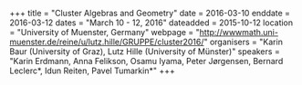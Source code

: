 +++
title = "Cluster Algebras and Geometry"
date = 2016-03-10
enddate = 2016-03-12
dates = "March 10 - 12, 2016"
dateadded = 2015-10-12
location = "University of Muenster, Germany"
webpage = "http://wwwmath.uni-muenster.de/reine/u/lutz.hille/GRUPPE/cluster2016/"
organisers = "Karin Baur (University of Graz), Lutz Hille (University of Münster)"
speakers = "Karin Erdmann, Anna Felikson, Osamu Iyama, Peter Jørgensen, Bernard Leclerc*, Idun Reiten, Pavel Tumarkin*"
+++
